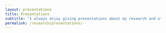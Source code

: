 ```yaml
---
layout: presentations
title: Presentations
subtitle: "I always enjoy giving presentations about my research and other activities. I try to make the presentation materials available whenever possible. You'll find links to most of my talks below."
permalink: /research/presentations/
---
```

